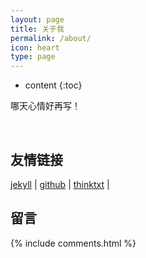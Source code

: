 ```yaml
---
layout: page
title: 关于我
permalink: /about/
icon: heart
type: page
---
```


* content
{:toc}

<p>哪天心情好再写！</p>

<br>

## 友情链接

[jekyll](http://jekyllcn.com/)  |  [github](github.com)  |  [thinktxt](www.thinktxt.com)  |

## 留言


{% include comments.html %}
